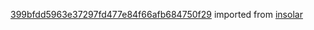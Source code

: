 [399bfdd5963e37297fd477e84f66afb684750f29](https://github.com/insolar/insolar/commit/399bfdd5963e37297fd477e84f66afb684750f29) imported from [insolar](https://github.com/insolar/insolar)
